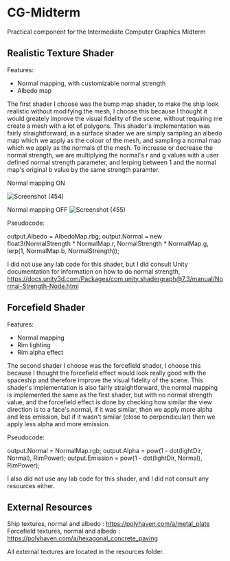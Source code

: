 # CG-Midterm
Practical component for the Intermediate Computer Graphics Midterm

## Realistic Texture Shader

Features:

- Normal mapping, with customizable normal strength
- Albedo map

The first shader I choose was the bump map shader, to make the ship look realistic without modifying the mesh, I choose this because I thought it would greately improve the visual fidelity of the scene, without requiring me create a mesh with a lot of polygons. This shader's implementation was fairly straightforward, in a surface shader we are simply sampling an albedo map which we apply as the colour of the mesh, and sampling a normal map which we apply as the normals of the mesh. To increase or decrease the normal strength, we are multiplying the normal's r and g values with a user defined normal strength parameter, and lerping between 1 and the normal map's original b value by the same strength paramter.

Normal mapping ON

![Screenshot (454)](https://user-images.githubusercontent.com/86686062/218820649-2902f331-abe2-459a-8aea-62b96cdadbd1.png)


Normal mapping OFF
![Screenshot (455)](https://user-images.githubusercontent.com/86686062/218820793-1d32ca4f-1b9c-4492-b738-c51d9afc28c8.png)


Pseudocode:

output.Albedo = AlbedoMap.rbg;
output.Normal = new float3(NormalStrength * NormalMap.r, NormalStrength * NormalMap.g, lerp(1, NormalMap.b, NormalStrength));

I did not use any lab code for this shader, but I did consult Unity documentation for information on how to do normal strength, https://docs.unity3d.com/Packages/com.unity.shadergraph@7.3/manual/Normal-Strength-Node.html

## Forcefield Shader

Features:

- Normal mapping
- Rim lighting
- Rim alpha effect

The second shader I choose was the forcefield shader, I choose this because I thought the forcefield effect would look really good with the spaceship and therefore improve the visual fidelity of the scene. This shader's implementation is also fairly straightforward, the normal mapping is implemented the same as the first shader, but with no normal strength value, and the forcefield effect is done by checking how similar the view direction is to a face's normal, if it was similar, then we apply more alpha and less emission, but if it wasn't similar (close to perpendicular) then we apply less alpha and more emission.

Pseudocode:

output.Normal = NormalMap.rgb;
output.Alpha = pow(1 - dot(lightDir, Normal), RimPower);
output.Emission = pow(1 - dot(lightDir, Normal), RimPower);

I also did not use any lab code for this shader, and I did not consult any resources either.


## External Resources

Ship textures, normal and albedo : https://polyhaven.com/a/metal_plate
Forcefield textures, normal and albedo : https://polyhaven.com/a/hexagonal_concrete_paving

All external textures are located in the resources folder.
